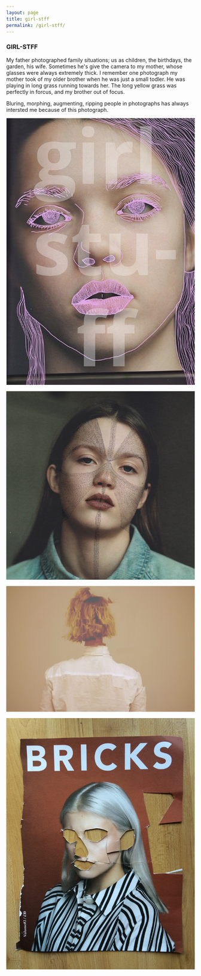 ```yaml
---
layout: page
title: girl-stff
permalink: /girl-stff/
---
```



<h3 class="center">GIRL-STFF</h3>
 
My father photographed family situations; us as children, the birthdays, the garden, his wife. Sometimes he's give the camera to my mother, whose glasses were always extremely thick. I remember one photograph my mother took of my older brother when he was just a small todler. He was playing in long grass running towards her. The long yellow grass was perfectly in forcus, and my brother out of focus. 

Bluring, morphing, augmenting, ripping people in photographs has always intersted me because of this photograph. 

![Dots](/img/patterns/girl_stuff_dots.jpg "screen drawing")

![Dots](/img/patterns/teen_dots.jpg "screen drawing")

![Dots](/img/patterns/artist_block.jpg "screen drawing")

![Dots](/img/miscilanious/collage_leftovers.jpg "screen drawing")

